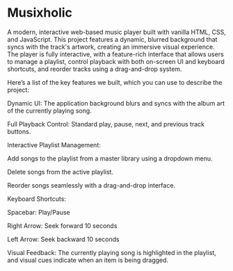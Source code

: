# Musixholic
A modern, interactive web-based music player built with vanilla HTML, CSS, and JavaScript. This project features a dynamic, blurred background that syncs with the track's artwork, creating an immersive visual experience. The player is fully interactive, with a feature-rich interface that allows users to manage a playlist, control playback with both on-screen UI and keyboard shortcuts, and reorder tracks using a drag-and-drop system.

Here’s a list of the key features we built, which you can use to describe the project:

Dynamic UI: The application background blurs and syncs with the album art of the currently playing song.

Full Playback Control: Standard play, pause, next, and previous track buttons.

Interactive Playlist Management:

Add songs to the playlist from a master library using a dropdown menu.

Delete songs from the active playlist.

Reorder songs seamlessly with a drag-and-drop interface.

Keyboard Shortcuts:

Spacebar: Play/Pause

Right Arrow: Seek forward 10 seconds

Left Arrow: Seek backward 10 seconds

Visual Feedback: The currently playing song is highlighted in the playlist, and visual cues indicate when an item is being dragged.
